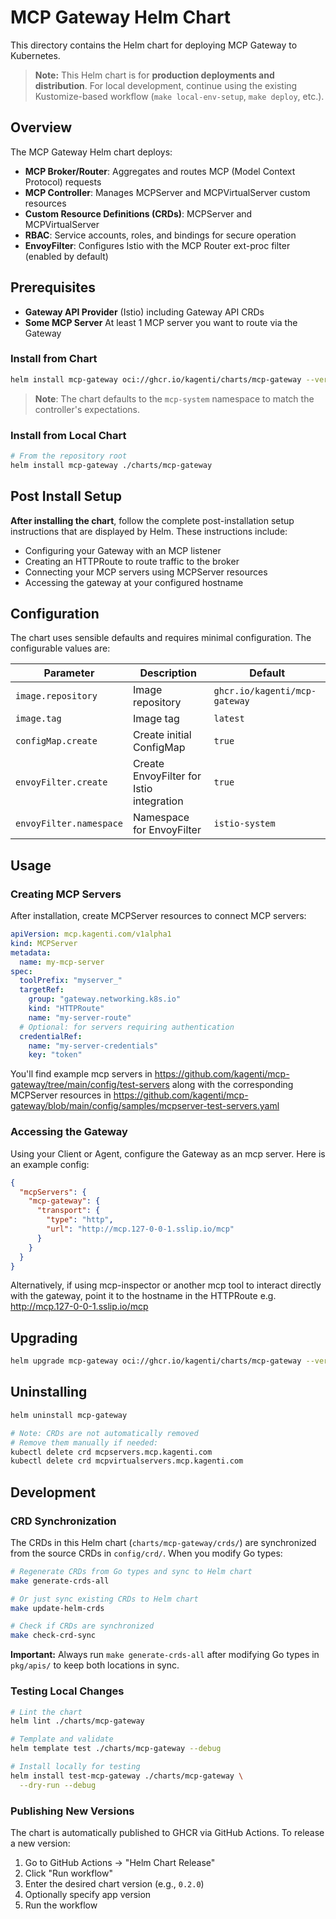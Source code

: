 # MCP Gateway Helm Chart

This directory contains the Helm chart for deploying MCP Gateway to Kubernetes.

> **Note:** This Helm chart is for **production deployments and distribution**. For local development, continue using the existing Kustomize-based workflow (`make local-env-setup`, `make deploy`, etc.).

## Overview

The MCP Gateway Helm chart deploys:
- **MCP Broker/Router**: Aggregates and routes MCP (Model Context Protocol) requests
- **MCP Controller**: Manages MCPServer and MCPVirtualServer custom resources
- **Custom Resource Definitions (CRDs)**: MCPServer and MCPVirtualServer
- **RBAC**: Service accounts, roles, and bindings for secure operation
- **EnvoyFilter**: Configures Istio with the MCP Router ext-proc filter (enabled by default)

## Prerequisites

- **Gateway API Provider** (Istio) including Gateway API CRDs
- **Some MCP Server** At least 1 MCP server you want to route via the Gateway

### Install from Chart

```bash
helm install mcp-gateway oci://ghcr.io/kagenti/charts/mcp-gateway --version 0.2.0
```

> **Note**: The chart defaults to the `mcp-system` namespace to match the controller's expectations.

### Install from Local Chart

```bash
# From the repository root
helm install mcp-gateway ./charts/mcp-gateway
```

## Post Install Setup

**After installing the chart**, follow the complete post-installation setup instructions that are displayed by Helm. These instructions include:

- Configuring your Gateway with an MCP listener  
- Creating an HTTPRoute to route traffic to the broker
- Connecting your MCP servers using MCPServer resources
- Accessing the gateway at your configured hostname

## Configuration

The chart uses sensible defaults and requires minimal configuration. The configurable values are:

| Parameter | Description | Default |
|-----------|-------------|---------|
| `image.repository` | Image repository | `ghcr.io/kagenti/mcp-gateway` |
| `image.tag` | Image tag | `latest` |
| `configMap.create` | Create initial ConfigMap | `true` |
| `envoyFilter.create` | Create EnvoyFilter for Istio integration | `true` |
| `envoyFilter.namespace` | Namespace for EnvoyFilter | `istio-system` |

## Usage

### Creating MCP Servers

After installation, create MCPServer resources to connect MCP servers:

```yaml
apiVersion: mcp.kagenti.com/v1alpha1
kind: MCPServer
metadata:
  name: my-mcp-server
spec:
  toolPrefix: "myserver_"
  targetRef:
    group: "gateway.networking.k8s.io"
    kind: "HTTPRoute"
    name: "my-server-route"
  # Optional: for servers requiring authentication
  credentialRef:
    name: "my-server-credentials"  
    key: "token"
```

You'll find example mcp servers in https://github.com/kagenti/mcp-gateway/tree/main/config/test-servers
along with the corresponding MCPServer resources in https://github.com/kagenti/mcp-gateway/blob/main/config/samples/mcpserver-test-servers.yaml

### Accessing the Gateway

Using your Client or Agent, configure the Gateway as an mcp server.
Here is an example config:

```json
{
  "mcpServers": {
    "mcp-gateway": {
      "transport": {
        "type": "http",
        "url": "http://mcp.127-0-0-1.sslip.io/mcp"
      }
    }
  }
}
```

Alternatively, if using mcp-inspector or another mcp tool to interact directly with the gateway, point it to the hostname in the HTTPRoute e.g. http://mcp.127-0-0-1.sslip.io/mcp

## Upgrading

```bash
helm upgrade mcp-gateway oci://ghcr.io/kagenti/charts/mcp-gateway --version 0.2.0
```

## Uninstalling

```bash
helm uninstall mcp-gateway

# Note: CRDs are not automatically removed
# Remove them manually if needed:
kubectl delete crd mcpservers.mcp.kagenti.com
kubectl delete crd mcpvirtualservers.mcp.kagenti.com
```

## Development

### CRD Synchronization

The CRDs in this Helm chart (`charts/mcp-gateway/crds/`) are synchronized from the source CRDs in `config/crd/`. When you modify Go types:

```bash
# Regenerate CRDs from Go types and sync to Helm chart
make generate-crds-all

# Or just sync existing CRDs to Helm chart
make update-helm-crds

# Check if CRDs are synchronized
make check-crd-sync
```

**Important:** Always run `make generate-crds-all` after modifying Go types in `pkg/apis/` to keep both locations in sync.

### Testing Local Changes

```bash
# Lint the chart
helm lint ./charts/mcp-gateway

# Template and validate
helm template test ./charts/mcp-gateway --debug

# Install locally for testing
helm install test-mcp-gateway ./charts/mcp-gateway \
  --dry-run --debug
```

### Publishing New Versions

The chart is automatically published to GHCR via GitHub Actions. To release a new version:

1. Go to GitHub Actions → "Helm Chart Release"
2. Click "Run workflow"
3. Enter the desired chart version (e.g., `0.2.0`)
4. Optionally specify app version
5. Run the workflow
